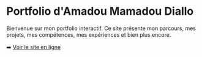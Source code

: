 # Portfolio d'Amadou Mamadou Diallo

Bienvenue sur mon portfolio interactif. Ce site présente mon parcours, mes projets, mes compétences, mes expériences et bien plus encore.

➡️ [Voir le site en ligne](https://amadoumamadoudiallo.github.io/portfolio/)
